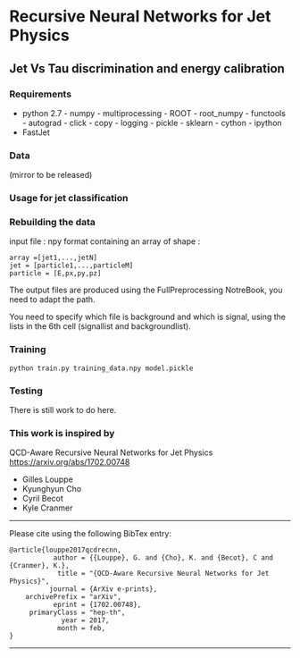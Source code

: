 # Recursive Neural Networks for Jet Physics
## Jet Vs Tau discrimination and energy calibration


### Requirements

- python 2.7
           - numpy
           - multiprocessing
           - ROOT
           - root_numpy
           - functools
           - autograd
           - click
           - copy
           - logging
           - pickle
           - sklearn
           - cython
           - ipython
- FastJet

### Data

(mirror to be released)

### Usage for jet classification
### Rebuilding the data

input file : npy format containing an array of shape :
```
array =[jet1,...,jetN]
jet = [particle1,...,particleM]
particle = [E,px,py,pz]
```
The output files are produced using the FullPreprocessing NotreBook, you need to adapt the path.

You need to specify which file is background and which is signal, using the lists in the 6th cell (signallist and backgroundlist).

### Training
```
python train.py training_data.npy model.pickle
```
### Testing

There is still work to do here.

### This work is inspired by
QCD-Aware Recursive Neural Networks for Jet Physics
https://arxiv.org/abs/1702.00748

* Gilles Louppe
* Kyunghyun Cho
* Cyril Becot
* Kyle Cranmer

---

Please cite using the following BibTex entry:

```
@article{louppe2017qcdrecnn,
           author = {{Louppe}, G. and {Cho}, K. and {Becot}, C and {Cranmer}, K.},
            title = "{QCD-Aware Recursive Neural Networks for Jet Physics}",
          journal = {ArXiv e-prints},
    archivePrefix = "arXiv",
           eprint = {1702.00748},
     primaryClass = "hep-th",
             year = 2017,
            month = feb,
}
```

---
